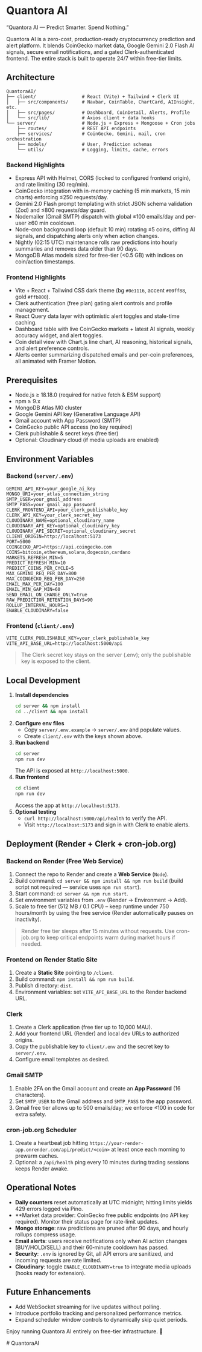 # Quantora AI

<!--
Quickstart snippets for local developers:
1. Configure environment:
   cp server/.env.example server/.env.local
   cp client/.env.example client/.env.local
   (Update MongoDB, Gemini, SMTP, and frontend base URLs as needed.)
2. Start backend + cron worker:
   cd server
   npm run dev
   (The cron scheduler boots automatically with the development server.)
3. Smoke-test the API:
   curl http://localhost:5000/api/markets/bitcoin
   curl http://localhost:5000/api/predict/bitcoin/history?limit=10
   curl -X POST http://localhost:5000/api/predict/bitcoin/refresh
-->


“Quantora AI — Predict Smarter. Spend Nothing.”

Quantora AI is a zero-cost, production-ready cryptocurrency prediction and alert platform. It blends CoinGecko market data, Google Gemini 2.0 Flash AI signals, secure email notifications, and a gated Clerk-authenticated frontend. The entire stack is built to operate 24/7 within free-tier limits.

## Architecture

```
QuantoraAI/
├── client/                 # React (Vite) + Tailwind + Clerk UI
│   ├── src/components/     # Navbar, CoinTable, ChartCard, AIInsight, etc.
│   ├── src/pages/          # Dashboard, CoinDetail, Alerts, Profile
│   └── src/lib/            # Axios client + data hooks
└── server/                 # Node.js + Express + Mongoose + Cron jobs
    ├── routes/             # REST API endpoints
    ├── services/           # CoinGecko, Gemini, mail, cron orchestration
    ├── models/             # User, Prediction schemas
    └── utils/              # Logging, limits, cache, errors
```

### Backend Highlights

- Express API with Helmet, CORS (locked to configured frontend origin), and rate limiting (30 req/min).
- CoinGecko integration with in-memory caching (5 min markets, 15 min charts) enforcing ≤250 requests/day.
- Gemini 2.0 Flash prompt templating with strict JSON schema validation (Zod) and ≤800 requests/day guard.
- Nodemailer (Gmail SMTP) dispatch with global ≤100 emails/day and per-user ≥60 min cooldown.
- Node-cron background loop (default 10 min) rotating ≤5 coins, diffing AI signals, and dispatching alerts only when action changes.
- Nightly (02:15 UTC) maintenance rolls raw predictions into hourly summaries and removes data older than 90 days.
- MongoDB Atlas models sized for free-tier (<0.5 GB) with indices on coin/action timestamps.

### Frontend Highlights

- Vite + React + Tailwind CSS dark theme (bg `#0e1116`, accent `#00ff88`, gold `#ffb800`).
- Clerk authentication (free plan) gating alert controls and profile management.
- React Query data layer with optimistic alert toggles and stale-time caching.
- Dashboard table with live CoinGecko markets + latest AI signals, weekly accuracy widget, and alert toggles.
- Coin detail view with Chart.js line chart, AI reasoning, historical signals, and alert preference controls.
- Alerts center summarizing dispatched emails and per-coin preferences, all animated with Framer Motion.

## Prerequisites

- Node.js ≥ 18.18.0 (required for native fetch & ESM support)
- npm ≥ 9.x
- MongoDB Atlas M0 cluster
- Google Gemini API key (Generative Language API)
- Gmail account with App Password (SMTP)
- CoinGecko public API access (no key required)
- Clerk publishable & secret keys (free tier)
- Optional: Cloudinary cloud (if media uploads are enabled)

## Environment Variables

### Backend (`server/.env`)

```
GEMINI_API_KEY=your_google_ai_key
MONGO_URI=your_atlas_connection_string
SMTP_USER=your_gmail_address
SMTP_PASS=your_gmail_app_password
CLERK_FRONTEND_API=your_clerk_publishable_key
CLERK_API_KEY=your_clerk_secret_key
CLOUDINARY_NAME=optional_cloudinary_name
CLOUDINARY_API_KEY=optional_cloudinary_key
CLOUDINARY_API_SECRET=optional_cloudinary_secret
CLIENT_ORIGIN=http://localhost:5173
PORT=5000
COINGECKO_API=https://api.coingecko.com
COINS=bitcoin,ethereum,solana,dogecoin,cardano
MARKETS_REFRESH_MIN=5
PREDICT_REFRESH_MIN=10
PREDICT_COINS_PER_CYCLE=5
MAX_GEMINI_REQ_PER_DAY=800
MAX_COINGECKO_REQ_PER_DAY=250
EMAIL_MAX_PER_DAY=100
EMAIL_MIN_GAP_MIN=60
SEND_EMAIL_ON_CHANGE_ONLY=true
RAW_PREDICTION_RETENTION_DAYS=90
ROLLUP_INTERVAL_HOURS=1
ENABLE_CLOUDINARY=false
```

### Frontend (`client/.env`)

```
VITE_CLERK_PUBLISHABLE_KEY=your_clerk_publishable_key
VITE_API_BASE_URL=http://localhost:5000/api
```

> The Clerk secret key stays on the server (.env); only the publishable key is exposed to the client.

## Local Development

1. **Install dependencies**
   ```bash
   cd server && npm install
   cd ../client && npm install
   ```
2. **Configure env files**
   - Copy `server/.env.example` → `server/.env` and populate values.
   - Create `client/.env` with the keys shown above.
3. **Run backend**
   ```bash
   cd server
   npm run dev
   ```
   The API is exposed at `http://localhost:5000`.
4. **Run frontend**
   ```bash
   cd client
   npm run dev
   ```
   Access the app at `http://localhost:5173`.
5. **Optional testing**
   - `curl http://localhost:5000/api/health` to verify the API.
   - Visit `http://localhost:5173` and sign in with Clerk to enable alerts.

## Deployment (Render + Clerk + cron-job.org)

### Backend on Render (Free Web Service)

1. Connect the repo to Render and create a **Web Service** (`Node`).
2. Build command: `cd server && npm install && npm run build` (build script not required — service uses `npm run start`).
3. Start command: `cd server && npm run start`.
4. Set environment variables from `.env` (Render → Environment → Add).
5. Scale to free tier (512 MB / 0.1 CPU) – keep runtime under 750 hours/month by using the free service (Render automatically pauses on inactivity).

> Render free tier sleeps after 15 minutes without requests. Use cron-job.org to keep critical endpoints warm during market hours if needed.

### Frontend on Render Static Site

1. Create a **Static Site** pointing to `/client`.
2. Build command: `npm install && npm run build`.
3. Publish directory: `dist`.
4. Environment variables: set `VITE_API_BASE_URL` to the Render backend URL.

### Clerk

1. Create a Clerk application (free tier up to 10,000 MAU).
2. Add your frontend URL (Render) and local dev URLs to authorized origins.
3. Copy the publishable key to `client/.env` and the secret key to `server/.env`.
4. Configure email templates as desired.

### Gmail SMTP

1. Enable 2FA on the Gmail account and create an **App Password** (16 characters).
2. Set `SMTP_USER` to the Gmail address and `SMTP_PASS` to the app password.
3. Gmail free tier allows up to 500 emails/day; we enforce ≤100 in code for extra safety.

### cron-job.org Scheduler

1. Create a heartbeat job hitting `https://your-render-app.onrender.com/api/predict/<coin>` at least once each morning to prewarm caches.
2. Optional: a `/api/health` ping every 10 minutes during trading sessions keeps Render awake.

## Operational Notes

- **Daily counters** reset automatically at UTC midnight; hitting limits yields 429 errors logged via Pino.
- **Market data provider: CoinGecko free public endpoints (no API key required). Monitor their status page for rate-limit updates.
- **Mongo storage**: raw predictions are pruned after 90 days, and hourly rollups compress usage.
- **Email alerts**: users receive notifications only when AI action changes (BUY/HOLD/SELL) and their 60‑minute cooldown has passed.
- **Security**: `.env` is ignored by Git, all API errors are sanitized, and incoming requests are rate limited.
- **Cloudinary**: toggle `ENABLE_CLOUDINARY=true` to integrate media uploads (hooks ready for extension).

## Future Enhancements

- Add WebSocket streaming for live updates without polling.
- Introduce portfolio tracking and personalized performance metrics.
- Expand scheduler window controls to dynamically skip quiet periods.

Enjoy running Quantora AI entirely on free-tier infrastructure. 🚀


#   Q u a n t o r a A I  
 